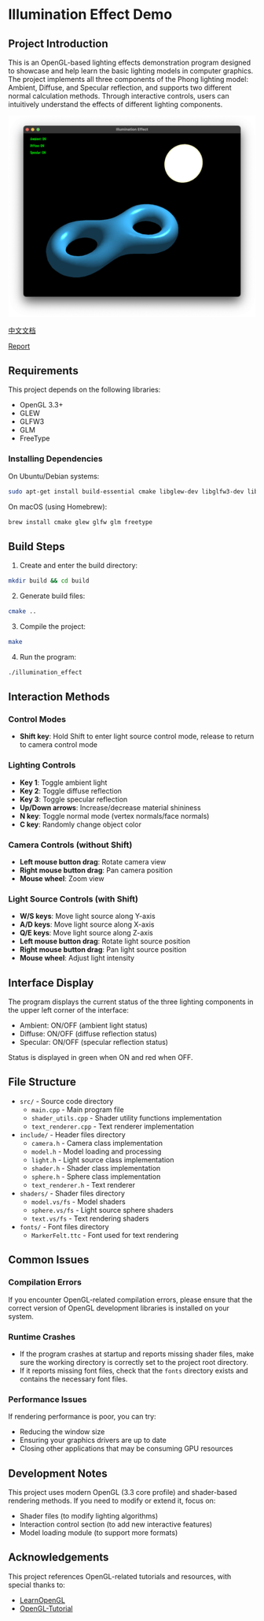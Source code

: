 # Illumination Effect Demo

## Project Introduction

This is an OpenGL-based lighting effects demonstration program designed to showcase and help learn the basic lighting models in computer graphics. The project implements all three components of the Phong lighting model: Ambient, Diffuse, and Specular reflection, and supports two different normal calculation methods. Through interactive controls, users can intuitively understand the effects of different lighting components.

![Project Screenshot](assets/screenshot.png)

[中文文档](README_zh.md)

[Report](doc/report.md)

## Requirements

This project depends on the following libraries:

- OpenGL 3.3+
- GLEW
- GLFW3
- GLM
- FreeType

### Installing Dependencies

On Ubuntu/Debian systems:

```bash
sudo apt-get install build-essential cmake libglew-dev libglfw3-dev libglm-dev libfreetype6-dev
```

On macOS (using Homebrew):

```bash
brew install cmake glew glfw glm freetype
```

## Build Steps

1. Create and enter the build directory:

```bash
mkdir build && cd build
```

2. Generate build files:

```bash
cmake ..
```

3. Compile the project:

```bash
make
```

4. Run the program:

```bash
./illumination_effect
```

## Interaction Methods

### Control Modes
- **Shift key**: Hold Shift to enter light source control mode, release to return to camera control mode

### Lighting Controls
- **Key 1**: Toggle ambient light
- **Key 2**: Toggle diffuse reflection
- **Key 3**: Toggle specular reflection
- **Up/Down arrows**: Increase/decrease material shininess
- **N key**: Toggle normal mode (vertex normals/face normals)
- **C key**: Randomly change object color

### Camera Controls (without Shift)
- **Left mouse button drag**: Rotate camera view
- **Right mouse button drag**: Pan camera position
- **Mouse wheel**: Zoom view

### Light Source Controls (with Shift)
- **W/S keys**: Move light source along Y-axis
- **A/D keys**: Move light source along X-axis
- **Q/E keys**: Move light source along Z-axis
- **Left mouse button drag**: Rotate light source position
- **Right mouse button drag**: Pan light source position
- **Mouse wheel**: Adjust light intensity

## Interface Display

The program displays the current status of the three lighting components in the upper left corner of the interface:
- Ambient: ON/OFF (ambient light status)
- Diffuse: ON/OFF (diffuse reflection status)
- Specular: ON/OFF (specular reflection status)

Status is displayed in green when ON and red when OFF.

## File Structure

- `src/` - Source code directory
  - `main.cpp` - Main program file
  - `shader_utils.cpp` - Shader utility functions implementation
  - `text_renderer.cpp` - Text renderer implementation
- `include/` - Header files directory
  - `camera.h` - Camera class implementation
  - `model.h` - Model loading and processing
  - `light.h` - Light source class implementation
  - `shader.h` - Shader class implementation
  - `sphere.h` - Sphere class implementation
  - `text_renderer.h` - Text renderer
- `shaders/` - Shader files directory
  - `model.vs/fs` - Model shaders
  - `sphere.vs/fs` - Light source sphere shaders
  - `text.vs/fs` - Text rendering shaders
- `fonts/` - Font files directory
  - `MarkerFelt.ttc` - Font used for text rendering

## Common Issues

### Compilation Errors
If you encounter OpenGL-related compilation errors, please ensure that the correct version of OpenGL development libraries is installed on your system.

### Runtime Crashes
- If the program crashes at startup and reports missing shader files, make sure the working directory is correctly set to the project root directory.
- If it reports missing font files, check that the `fonts` directory exists and contains the necessary font files.

### Performance Issues
If rendering performance is poor, you can try:
- Reducing the window size
- Ensuring your graphics drivers are up to date
- Closing other applications that may be consuming GPU resources

## Development Notes

This project uses modern OpenGL (3.3 core profile) and shader-based rendering methods. If you need to modify or extend it, focus on:

- Shader files (to modify lighting algorithms)
- Interaction control section (to add new interactive features)
- Model loading module (to support more formats)

## Acknowledgements

This project references OpenGL-related tutorials and resources, with special thanks to:
- [LearnOpenGL](https://learnopengl.com/)
- [OpenGL-Tutorial](http://www.opengl-tutorial.org/) 